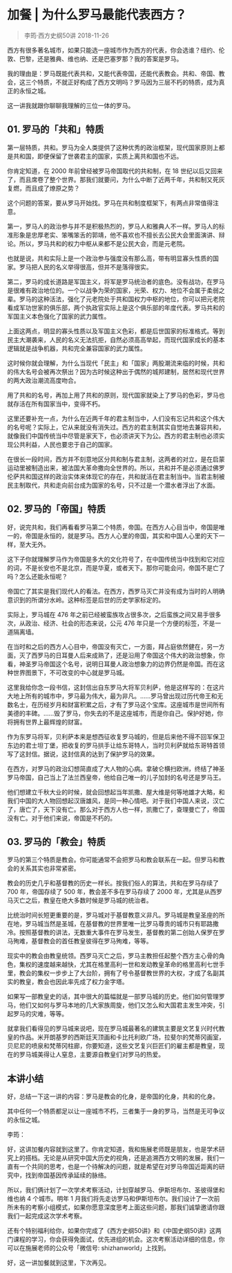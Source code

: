 # 加餐 | 为什么罗马最能代表西方？
> 李筠·西方史纲50讲
2018-11-26

西方有很多著名城市，如果只能选一座城市作为西方的代表，你会选谁？纽约、伦敦、巴黎，还是雅典、维也纳、还是巴塞罗那？我的答案是罗马。

我的理由是：罗马既能代表共和，又能代表帝国，还能代表教会。共和、帝国、教会，这三个特质，不就正好构成了西方文明吗？罗马因为三层不朽的特质，成为真正的永恒之城。

这一讲我就跟你聊聊我理解的三位一体的罗马。

## 01. 罗马的「共和」特质

第一层特质，共和。罗马为全人类提供了这种优秀的政治框架，现代国家原则上都是共和国，即便保留了世袭君主的国家，实质上离共和国也不远。

你肯定知道，在 2000 年前曾经被罗马帝国取代的共和制，在 18 世纪以后又回来了，而且席卷了整个世界。那我们就要问，为什么中断了近两千年，共和制又死灰复燃，而且成了燎原之势？

这个问题的答案，要从罗马开始找。罗马在共和制度框架下，有两点非常值得注意。

第一，罗马人的政治参与并不是积极热烈的，罗马人和雅典人不一样。罗马人的标准形象是忠厚老实、笨嘴笨舌的郭靖，他不喜欢也不擅长去公民大会里面演讲、辩论。所以，罗马共和的权力中枢从来都不是公民大会，而是元老院。

也就是说，共和实际上是一个政治参与强度没有那么高，带有明显寡头性质的国家。罗马把人民的名义举得很高，但并不是落得很实。

第二，罗马的成长道路是军国主义，将军是罗马统治者的底色。没有战功，在罗马是很难有政治地位的。一个以战争为荣的国家，光荣、权力、地位不会属于柔弱之辈。罗马的这种活法，强化了元老院处于共和国权力中枢的地位，你可以把元老院看成军功世家的俱乐部，两个执政官实际上是这个俱乐部的年度代表。罗马共和的军国主义本色强化了国家的武力属性。

上面这两点，明显的寡头性质以及军国主义色彩，都是后世国家的标准格式。等到民主大潮袭来，人民的名义无法抗拒，自然必须高高举起，而现代国家成长的基本逻辑就是战争机器，共和完全兼容国家的武力属性。

这时候你就会理解，为什么当现代「民主」和「国家」两股潮流来临的时候，共和的伟大名号会被再次祭出？因为古时候这种出于偶然的城邦建制，居然和现代世界的两大政治潮流高度吻合。

用了共和的名号，再加上用了共和的原则，现代国家就染上了罗马的色彩，罗马也就存活在所有国家当中，变得不朽。

这里还要补充一点，为什么在近两千年的君主制当中，人们没有忘记共和这个伟大的名号呢？实际上，它从来就没有消失过。西方的君主制其实自觉地去兼容共和，就像我们中国传统当中尽管是家天下，也必须讲天下为公。西方的君主制也必须实现公共利益，人民也要忠于自己的国家。

在很长一段时间，西方并不刻意地区分共和制与君主制，这两者的对立，是在启蒙运动里被制造出来，被法国大革命撒向全世界的。所以，共和并不是必须通过佛罗伦萨共和国这样的政治实体来体现它的存在，共和就活在君主制当中。当君主制被民主制取代，共和走向前台成为国家的名号，只不过是一个潜水者浮出了水面。

## 02. 罗马的「帝国」特质

好，说完共和，我们再看看罗马第二个特质，帝国。在西方人心目当中，帝国是唯一的，帝国是永恒的，就是罗马。西方人心里的帝国，其实和中国人心里的天下一样，至大无外。

这下子你就理解罗马作为帝国是多大的文化符号了，在中国传统当中找到和它对应的词，不是长安也不是北京，而是华夏，或者天下。那你可能会问，帝国不是亡了吗？怎么还能永恒呢？

帝国亡了其实是我们现代人的看法。在西方，西罗马灭亡并没有成为当时的人明确意识到的所谓分水岭。这种标签是后世的历史学家标定的。

实际上，罗马城在 476 年之前已经被蛮族攻占很多次，之后蛮族之间又易手很多次，从政治、经济、社会的形态来说，公元 476 年只是一个方便的标签，不是一道隔离墙。

在当时和之后的西方人心目中，帝国没有灭亡，一方面，拜占庭依然健在，另一方面，灭了西罗马的日耳曼人后来成熟了，还是沿用了帝国这个伟大的政治想象，你看，神圣罗马帝国这个名号，说明日耳曼人政治想象力的边界仍然是帝国。而在这种世界图景下，不可改变的中心就是罗马城。

这里我给你念一段书信，这封信出自东罗马大将军贝利萨，他是这样写的：在这片大地上所有的城市中，罗马最为伟大，最为非凡。……罗马曾出现过历代帝王和无数名士，在历经岁月和财富积累之后，才有了罗马这个宝库。这座城市是世间所有美德的丰碑。……毁了罗马，你失去的不是这座城市，而是你自己。保护好她，你将拥有世界上最辉煌的财富。

作为东罗马将军，贝利萨本来是想西征收复罗马城的，但是后来他不得不回军保卫东边的君士坦丁堡，把收复的罗马拱手让给东哥特人，当时贝利萨就给东哥特首领写了这封信。据说，这封信真的达到了保护罗马的效果。

在西方，对罗马的政治幻想简直成了大人物的心病。拿破仑横扫欧洲，终结了神圣罗马帝国，自己当上了法兰西皇帝，他给自己唯一的儿子加封的名号还是罗马王。

他们想建立千秋大业的时候，就会回想起当年凯撒、屋大维是何等地雄才大略，和我们中国的大人物回想起汉唐雄风，是同一种心情吧。对于我们中国人来说，汉亡了，唐亡了，天下没有亡。那么对于西方人也一样，凯撒亡了，查理曼亡了，帝国没有亡。对于他们来说，帝国是不朽的。

## 03. 罗马的「教会」特质

罗马的第三个特质是教会。你可能通常不会把罗马和教会联系在一起。但罗马和教会的关系其实也非常紧密。

教会的历史几乎和基督教的历史一样长。按我们俗人的算法，共和在罗马存续了 700 年，帝国存续了 500 年，教会差不多在罗马存续了 2000 年，尤其是从西罗马灭亡之后，教皇在绝大多数时候是罗马城的统治者。

比统治时间长短更重要的是，罗马城对于基督教意义非凡。罗马城是教皇圣座的所在地，罗马城当然是圣城，在基督教的世界里唯一比罗马尊贵的城市只有耶路撒冷。按照基督教的讲法，无数重大事件在罗马发生，基督教的第二创始人保罗在罗马殉难，基督教会的首任教皇彼得在罗马殉难，等等。

现实中的教会由教皇统领。西罗马灭亡之后，罗马主教担任起整个西方主心骨的角色，集权的速度越来越快，尤其在格里高利一世和发动教皇革命的格里高利七世手里，教会的集权一步步上了大台阶，拥有了号令基督教世界的大权，才成了名副其实的教皇，教会也因此率先成了权力金字塔。

如果写一部教皇史的话，其中很大的篇幅就是一部罗马城的历史。他们如何管理罗马，他们又如何与罗马本地的几大家族周旋，他们又怎么和大国君主发生冲突，引起罗马的灾难，等等。

就拿我们看得见的罗马城来说吧，现在罗马城最著名的建筑主要是文艺复兴时代教皇的作品。米开朗基罗的西斯廷天顶画和卡比托利欧广场，拉斐尔的梵蒂冈画室，贝尼尼的喷泉和梵蒂冈柱廊，你要知道，这些文艺复兴巨匠们的雇主都是教皇，现在的罗马城美得让人窒息，主要源自教皇们对罗马的热爱。

## 本讲小结

好，总结一下这一讲的内容：罗马是教会的化身，是帝国的化身，共和的化身。

其中任何一个特质都足以让一座城市不朽，三者集于一身的罗马，当然是无可争议的永恒之城。

李筠：

好，这讲加餐内容就到这里了。你肯定知道，我和施展老师既是朋友，也是学术研究上的搭档。无论是从研究中国大历史的视角，还是追溯西方文明的发展，我们一直有一个共同的思考，也是一个待解决的问题，就是希望在对罗马帝国近距离的研究中，找到帝国基因传承延续的脉络。

所以，我们俩计划了一次学术考察活动，计划穿越罗马、伊斯坦布尔、圣彼得堡和维也纳 4 个城市。明年 1 月我们将先走访罗马和伊斯坦布尔。我们设计了一次前所未有的考察小组模式，如果你愿意深度思考上面这些问题，那我们诚挚邀请你跟我们一起完成这次学术考察。

还有个特别福利给你，如果你完成了《西方史纲50讲》和《中国史纲50讲》这两门课程的学习，你会获得免面试，优先进组的机会。这次考察活动详细的信息，你可以在施展老师的公众号「微信号: shizhanworld」上找到。

好，这一讲加餐就到这里，下次再见。